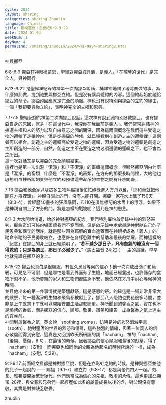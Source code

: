 ```yaml
---
cycle: 2024
layout: sharing
categories: sharing Zhuolin
language: Chinese
title: 新增靈修：創世紀6:9-9:29
date: 2024-01-04
weekNum: 1
dayNum: 4
permalink: /sharing/zhuolin/2024/wk1-day4-sharing2.html
---
```


神與挪亞  

6:8-6:9 挪亞在神眼裡蒙恩，聖經對挪亞的評價，是義人，「在當時的世代」是完全人，與神同行。  

6:13-6:22 是聖經裡紀錄的神第一次向挪亞說話，神詳細地講了祂將要做的事，為什麼如此做，提到祂要與挪亞立約。但是沒有講具體約的內容。這個約起始於祂給挪亞的命令。挪亞的回應就是完全的順服。神也沒有說特別與挪亞的立約的緣由，一個「我卻要與你立約」，表明神完全的主權和恩典。  

7:1-7:5 聖經紀錄的神第二次向挪亞說話。這次神有說到祂特別拯救挪亞，也有挪亞自身的原因，就是「在這世代中，我見你在我面前是義人」。我們常常糾結神的揀選主權和人的努力以及自由意志之間的關係，因為這兩個概念在我們這些受造之物的邏輯下是相悖的，但是從挪亞的時候，就已經看到在創造之主的邏輯裡，這兩者可以相合。創造之主的邏輯高於受造之物的邏輯，因為受造之物的邏輯是創造之主所創造的一部分，自然，創造之主不在受造之物必須遵循的邏輯之下，也不會為之所困。  
這一次對話又是以挪亞的完全順服結束。  
這裡也是第一次出現「潔淨」和「不潔淨」的畜類這個概念。很顯然挪亞明白什麼是「潔淨」的畜類，什麼是「不潔淨」的畜類，在方舟的那麼長時間裡，大約他也思想明白神所說的要與他立約和預備這些潔淨的生物之間有什麼關聯。  

7:16 挪亞和他全家以及眾多生物熙熙攘攘忙忙碌碌進入方舟以後，「耶和華就把他關在方舟裡頭」。神親自關上的門，沒有人能打開。挪亞一家在水上飄了150天（8:3-4），曾經歷40晝夜的狂風暴雨，和110在漫無標記的水面上的漂浮，如果不是神親自關上了方舟的門，將是怎樣的戰競呢？這乃是神的恩慈。  

8:1-3 大水開始消退，始於神對挪亞的紀念。我們特別懼怕啟示錄中神的烈怒審判，那些奇幻可怖的場面讓我們不寒而慄。但是啟示錄中處處都是神對祂自己的子民恩典和保守的應許，就是那些因為耶穌的寶血遮蓋而在神眼裡成為「義人」的。祂命令祂的子民勇敢站立，也應許在各樣患難中的幫助和最後的榮耀。而神這樣的「紀念」在挪亞的身上就已經顯明了。“**若不減少那日子，凡有血氣的總沒有一個得救的；只是為選民，那日子必減少了。**”（馬太福音‬ ‭24:22‬ ）‭，主的這話，早早地就見證在挪亞的身上。  

8:15-22 挪亞也真的是很順服，有恆久忍耐等候的信心！他一次次放出鴿子和烏鴉，可見急不可耐，但是哪怕是看到外面有了生機，地面已經露出，也許儲存的食物所剩不多，他所帶領的家人和生物們都焦急不安，他依然在方舟中耐心等候神的時間。  
並且他出來的第一件事情就是築壇獻祭，這是感恩的祭。的確這是一場非常非常大的獻祭，每一種潔淨的生物和飛鳥都被獻上了，挪亞八人恐怕也要花很多時間，並非是上午獻祭下午就可以開始安置生活那麼簡單。神所聞到的馨香之氣，實在也不是燒烤的香氣，而是挪亞的信心、順服、敬畏、讚美和禱告，成為馨香之氣上達主的寶座前。  
神聞到這馨香之氣，英文說「soothing aroma」，彷彿是神的忿怒消減平息（sooth），祂對墮落的世界的烈怒和傷痛，這些強烈的情緒，因著一位義人的信心敬虔而得到安慰。這真是又回到昨天所研讀的詞「nacham」，神的「nacham」（後悔、憂傷，6:6），在最後的時候，因著挪亞的信心順服和最後的獻祭，得了「nacham」（安慰），而挪亞也如同他的父親為他起名的時候所說的一樣，成為「nacham」（安慰，5:29）。  

9:1-9:17 前面經文裡都是神對挪亞說，但是在立彩虹之約的時候，是神與挪亞並他的兒子一起說的 —— 賜福（9:1-7）和立約（9:8-17）都是與他們四人一起。閃、含、雅弗要開始繁衍後代，他們應當成為信心的先祖、敬虔的承傳。這也更加凸顯18-28裡，與父親和兄弟們一起經歷如此多的屬靈成長以後的含，對父親沒有尊敬，其實是對神缺乏敬畏。  

zhuolin  
